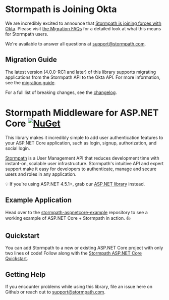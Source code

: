 # Stormpath is Joining Okta
We are incredibly excited to announce that [Stormpath is joining forces with Okta](https://stormpath.com/blog/stormpaths-new-path?utm_source=github&utm_medium=readme&utm-campaign=okta-announcement). Please visit [the Migration FAQs](https://stormpath.com/oktaplusstormpath?utm_source=github&utm_medium=readme&utm-campaign=okta-announcement) for a detailed look at what this means for Stormpath users.

We're available to answer all questions at [support@stormpath.com](mailto:support@stormpath.com).

## Migration Guide

The latest version (4.0.0-RC1 and later) of this library supports migrating applications from the Stormpath API to the Okta API. For more information, see the [migration guide](https://github.com/stormpath/stormpath-dotnet-owin-middleware/blob/master/migrating.md).

For a full list of breaking changes, see the [changelog](https://github.com/stormpath/stormpath-dotnet-owin-middleware/blob/master/changelog.md).

# Stormpath Middleware for ASP.NET Core [![NuGet](https://img.shields.io/nuget/v/Stormpath.AspNetCore.svg)](https://www.nuget.org/packages/Stormpath.AspNetCore) 

This library makes it incredibly simple to add user authentication features to your ASP.NET Core application, such as login, signup, authorization, and social login.

[Stormpath](https://stormpath.com) is a User Management API that reduces development time with instant-on, scalable user infrastructure. Stormpath's intuitive API and expert support make it easy for developers to authenticate, manage and secure users and roles in any application.

:bulb: If you're using ASP.NET 4.5.1+, grab our [ASP.NET library](https://github.com/stormpath/stormpath-aspnet) instead.

## Example Application

Head over to the [stormpath-aspnetcore-example](https://github.com/stormpath/stormpath-aspnetcore-example) repository to see a working example of ASP.NET Core + Stormpath in action. :+1:

## Quickstart

You can add Stormpath to a new or existing ASP.NET Core project with only two lines of code! Follow along with the [Stormpath ASP.NET Core Quickstart](http://docs.stormpath.com/dotnet/aspnetcore/latest/quickstart.html).


## Getting Help
If you encounter problems while using this library, file an issue here on Github or reach out to support@stormpath.com.
